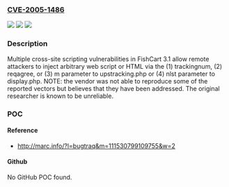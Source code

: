 ### [CVE-2005-1486](https://cve.mitre.org/cgi-bin/cvename.cgi?name=CVE-2005-1486)
![](https://img.shields.io/static/v1?label=Product&message=n%2Fa&color=blue)
![](https://img.shields.io/static/v1?label=Version&message=n%2Fa&color=blue)
![](https://img.shields.io/static/v1?label=Vulnerability&message=n%2Fa&color=brighgreen)

### Description

Multiple cross-site scripting vulnerabilities in FishCart 3.1 allow remote attackers to inject arbitrary web script or HTML via the (1) trackingnum, (2) reqagree, or (3) m parameter to upstracking.php or (4) nlst parameter to display.php.  NOTE: the vendor was not able to reproduce some of the reported vectors but believes that they have been addressed.  The original researcher is known to be unreliable.

### POC

#### Reference
- http://marc.info/?l=bugtraq&m=111530799109755&w=2

#### Github
No GitHub POC found.


